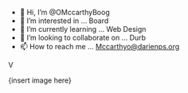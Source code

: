 - 👋 Hi, I’m @OMccarthyBoog
- 👀 I’m interested in ... Board 
- 🌱 I’m currently learning ... Web Design
- 💞️ I’m looking to collaborate on ... Durb 
- 📫 How to reach me ... Mccarthyo@darienps.org

<!---
OMccarthyBoog/OMccarthyBoog is a ✨ special ✨ repository because its `README.md` (this file) appears on your GitHub profile.
You can click the Preview link to take a look at your changes.
--->V
{insert image here}
